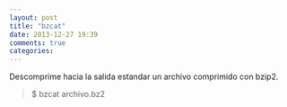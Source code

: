 ```yaml
---
layout: post
title: "bzcat"
date: 2013-12-27 19:39
comments: true
categories: 
---
```

Descomprime hacia la salida estandar un archivo comprimido con bzip2.

>$ bzcat archivo.bz2

